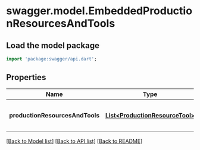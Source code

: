 # swagger.model.EmbeddedProductionResourcesAndTools

## Load the model package
```dart
import 'package:swagger/api.dart';
```

## Properties
Name | Type | Description | Notes
------------ | ------------- | ------------- | -------------
**productionResourcesAndTools** | [**List&lt;ProductionResourceTool&gt;**](ProductionResourceTool.md) | The production resources and tools | [optional] [default to []]

[[Back to Model list]](../README.md#documentation-for-models) [[Back to API list]](../README.md#documentation-for-api-endpoints) [[Back to README]](../README.md)

